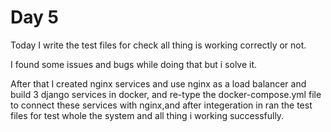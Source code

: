 # Day 5

Today I write the test files for check all thing is working correctly or not.

I found some issues and bugs while doing that but i solve it.

After that I created nginx services and use nginx as a load balancer and build 3 django services in docker, and re-type the docker-compose.yml file to connect these services with nginx,and after integeration in ran the test files for test whole the system and all thing i working successfully.